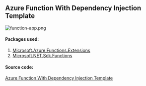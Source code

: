 ## Azure Function With Dependency Injection Template

![function-app.png](https://github.com/Daniel-Krzyczkowski/AzureDeveloperTemplates/blob/master/images/function-app.png?raw=true)

#### Packages used:
1. [Microsoft.Azure.Functions.Extensions](https://www.nuget.org/packages/Microsoft.Azure.Functions.Extensions/)
2. [Microsoft.NET.Sdk.Functions](https://www.nuget.org/packages/Microsoft.NET.Sdk.Functions/)

#### Source code:

[Azure Function With Dependency Injection Template](https://github.com/Daniel-Krzyczkowski/AzureDeveloperTemplates/tree/master/src/azure-function-with-dependency-injection-template)